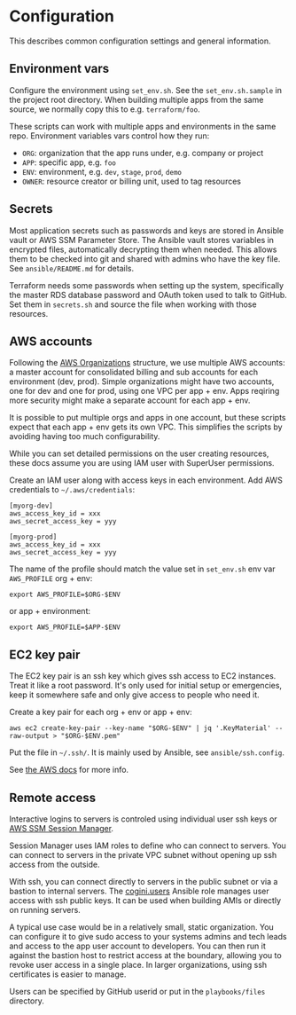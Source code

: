 # Configuration

This describes common configuration settings and general information.

## Environment vars

Configure the environment using `set_env.sh`. See the `set_env.sh.sample` in
the project root directory. When building multiple apps from the same source,
we normally copy this to e.g. `terraform/foo`.

These scripts can work with multiple apps and environments in the same repo.
Environment variables vars control how they run:

* `ORG`: organization that the app runs under, e.g. company or project
* `APP`: specific app, e.g. `foo`
* `ENV`: environment, e.g. `dev`, `stage`, `prod`, `demo`
* `OWNER`: resource creator or billing unit, used to tag resources

## Secrets

Most application secrets such as passwords and keys are stored in Ansible vault
or AWS SSM Parameter Store. The Ansible vault stores variables in encrypted files,
automatically decrypting them when needed. This allows them to be checked into
git and shared with admins who have the key file. See `ansible/README.md` for
details.

Terraform needs some passwords when setting up the system, specifically the
master RDS database password and OAuth token used to talk to GitHub.
Set them in `secrets.sh` and source the file when working with those resources.

## AWS accounts

Following the [AWS Organizations](https://aws.amazon.com/organizations/) structure,
we use multiple AWS accounts: a master account for consolidated billing and
sub accounts for each environment (dev, prod). Simple organizations might
have two accounts, one for dev and one for prod, using one VPC per app + env.
Apps reqiring more security might make a separate account for each app + env.

It is possible to put multiple orgs and apps in one account, but these
scripts expect that each app + env gets its own VPC. This simplifies
the scripts by avoiding having too much configurability.

While you can set detailed permissions on the user creating resources,
these docs assume you are using IAM user with SuperUser permissions.

Create an IAM user along with access keys in each environment.
Add AWS credentials to `~/.aws/credentials`:

```text
[myorg-dev]
aws_access_key_id = xxx
aws_secret_access_key = yyy

[myorg-prod]
aws_access_key_id = xxx
aws_secret_access_key = yyy
```

The name of the profile should match the value set in `set_env.sh` env var
`AWS_PROFILE` org + env:

```shell
export AWS_PROFILE=$ORG-$ENV
```

or app + environment:

```shell
export AWS_PROFILE=$APP-$ENV
```

## EC2 key pair

The EC2 key pair is an ssh key which gives ssh access to EC2 instances. Treat
it like a root password. It's only used for initial setup or emergencies,
keep it somewhere safe and only give access to people who need it.

Create a key pair for each org + env or app + env:

```shell
aws ec2 create-key-pair --key-name "$ORG-$ENV" | jq '.KeyMaterial' --raw-output > "$ORG-$ENV.pem"
```

Put the file in `~/.ssh/`. It is mainly used by Ansible, see `ansible/ssh.config`.

See [the AWS docs](https://docs.aws.amazon.com/cli/latest/reference/ec2/create-key-pair.html) for more info.

## Remote access

Interactive logins to servers is controled using individual user ssh keys or
[AWS SSM Session Manager](https://docs.aws.amazon.com/systems-manager/latest/userguide/session-manager.html).

Session Manager uses IAM roles to define who can connect to servers. You can
connect to servers in the private VPC subnet without opening up ssh access from
the outside.

With ssh, you can connect directly to servers in the public subnet or via a
bastion to internal servers. The
[cogini.users](https://galaxy.ansible.com/cogini/users) Ansible role manages
user access with ssh public keys. It can be used when
building AMIs or directly on running servers.

A typical use case would be in a relatively small, static organization. You can
configure it to give sudo access to your systems admins and tech leads and
access to the app user account to developers. You can then run it against the
bastion host to restrict access at the boundary, allowing you to revoke user
access in a single place. In larger organizations, using ssh certificates is
easier to manage.

Users can be specified by GitHub userid or put in the `playbooks/files` directory.
